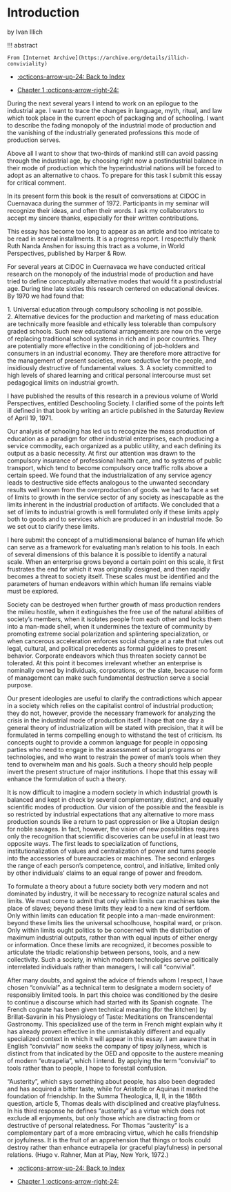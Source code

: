 # Introduction

by Ivan Illich

!!! abstract

    From [Internet Archive](https://archive.org/details/illich-conviviality)

<div class="grid cards" markdown>

- [:octicons-arrow-up-24: Back to Index](./index.md)

- [Chapter 1 :octicons-arrow-right-24:](./Part_1.md)

</div>

During the next several years I intend to work on an epilogue to the industrial age. I want to trace the changes in language, myth, ritual, and law which took place in the current epoch of packaging and of schooling. I want to describe the fading monopoly of the industrial mode of production and the vanishing of the industrially generated professions this mode of production serves.

Above all I want to show that two-thirds of mankind still can avoid passing through the industrial age, by choosing right now a postindustrial balance in their mode of production which the hyperindustrial nations will be forced to adopt as an alternative to chaos. To prepare for this task I submit this essay for critical comment.

In its present form this book is the result of conversations at CIDOC in Cuernavaca during the summer of 1972. Participants in my seminar will recognize their ideas, and often their words. I ask my collaborators to accept my sincere thanks, especially for their written contributions.

This essay has become too long to appear as an article and too intricate to be read in several installments. It is a progress report. I respectfully thank Ruth Nanda Anshen for issuing this tract as a volume, in World Perspectives, published by Harper & Row.

For several years at CIDOC in Cuernavaca we have conducted critical research on the monopoly of the industrial mode of production and have tried to define conceptually alternative modes that would fit a postindustrial age. During tine late sixties this research centered on educational devices. By 1970 we had found that:

1. Universal education through compulsory schooling is not possible.
2. Alternative devices for the production and marketing of mass education are technically more feasible and ethically less tolerable than compulsory graded schools. Such new educational arrangements are now on the verge of replacing traditional school systems in rich and in poor countries. They are potentially more effective in the conditioning of job-holders and consumers in an industrial economy. They are therefore more attractive for the management of present societies, more seductive for the people, and insidiously destructive of fundamental values.
3. A society committed to high levels of shared learning and critical personal intercourse must set pedagogical limits on industrial growth.

I have published the results of this research in a previous volume of World Perspectives, entitled Deschooling Society. I clarified some of the points left ill defined in that book by writing an article published in the Saturday Review of April 19, 1971.

Our analysis of schooling has led us to recognize the mass production of education as a paradigm for other industrial enterprises, each producing a service commodity, each organized as a public utility, and each defining its output as a basic necessity. At first our attention was drawn to the compulsory insurance of professional health care, and to systems of public transport, which tend to become compulsory once traffic rolls above a certain speed. We found that the industrialization of any service agency leads to destructive side effects analogous to the unwanted secondary results well known from the overproduction of goods. we had to face a set of limits to growth in the service sector of any society as inescapable as the limits inherent in the industrial production of artifacts. We concluded that a set of limits to industrial growth is well formulated only if these limits apply both to goods and to services which are produced in an industrial mode. So we set out to clarify these limits.

I here submit the concept of a multidimensional balance of human life which can serve as a framework for evaluating man’s relation to his tools. In each of several dimensions of this balance it is possible to identify a natural scale. When an enterprise grows beyond a certain point on this scale, it first frustrates the end for which it was originally designed, and then rapidly becomes a threat to society itself. These scales must be identified and the parameters of human endeavors within which human life remains viable must be explored.

Society can be destroyed when further growth of mass production renders the milieu hostile, when it extinguishes the free use of the natural abilities of society’s members, when it isolates people from each other and locks them into a man-made shell, when it undermines the texture of community by promoting extreme social polarization and splintering specialization, or when cancerous acceleration enforces social change at a rate that rules out legal, cultural, and political precedents as formal guidelines to present behavior. Corporate endeavors which thus threaten society cannot be tolerated. At this point it becomes irrelevant whether an enterprise is nominally owned by individuals, corporations, or the slate, because no form of management can make such fundamental destruction serve a social purpose.

Our present ideologies are useful to clarify the contradictions which appear in a society which relies on the capitalist control of industrial production; they do not, however, provide the necessary framework for analyzing the crisis in the industrial mode of production itself. I hope that one day a general theory of industrialization will be stated with precision, that it will be formulated in terms compelling enough to withstand the test of criticism. Its concepts ought to provide a common language for people in opposing parties who need to engage in the assessment of social programs or technologies, and who want to restrain the power of man’s tools when they tend to overwhelm man and his goals. Such a theory should help people invert the present structure of major institutions. I hope that this essay will enhance the formulation of such a theory.

It is now difficult to imagine a modern society in which industrial growth is balanced and kept in check by several complementary, distinct, and equally scientific modes of production. Our vision of the possible and the feasible is so restricted by industrial expectations that any alternative to more mass production sounds like a return to past oppression or like a Utopian design for noble savages. In fact, however, the vision of new possibilities requires only the recognition that scientific discoveries can be useful in at least two opposite ways. The first leads to specialization of functions, institutionalization of values and centralization of power and turns people into the accessories of bureaucracies or machines. The second enlarges the range of each person’s competence, control, and initiative, limited only by other individuals’ claims to an equal range of power and freedom.

To formulate a theory about a future society both very modern and not dominated by industry, it will be necessary to recognize natural scales and limits. We must come to admit that only within limits can machines take the place of slaves; beyond these limits they lead to a new kind of serfdom. Only within limits can education fit people into a man-made environment: beyond these limits lies the universal schoolhouse, hospital ward, or prison. Only within limits ought politics to be concerned with the distribution of maximum industrial outputs, rather than with equal inputs of either energy or information. Once these limits are recognized, it becomes possible to articulate the triadic relationship between persons, tools, and a new collectivity. Such a society, in which modern technologies serve politically interrelated individuals rather than managers, I will call “convivial”.

After many doubts, and against the advice of friends whom I respect, I have chosen “convivial” as a technical term to designate a modern society of responsibly limited tools. In part this choice was conditioned by the desire to continue a discourse which had started with its Spanish cognate. The French cognate has been given technical meaning (for the kitchen) by Brillat-Savarin in his Physiology of Taste: Meditations on Transcendental Gastronomy. This specialized use of the term in French might explain why it has already proven effective in the unmistakably different and equally specialized context in which it will appear in this essay. I am aware that in English “convivial” now seeks the company of tipsy jollyness, which is distinct from that indicated by the OED and opposite to the austere meaning of modern “eutrapelia”, which I intend. By applying the term “convivial” to tools rather than to people, I hope to forestall confusion.

“Austerity”, which says something about people, has also been degraded and has acquired a bitter taste, while for Aristotle or Aquinas it marked the foundation of friendship. In the Summa Theologica, II, II, in the 186th question, article 5, Thomas deals with disciplined and creative playfulness. In his third response he defines “austerity” as a virtue which does not exclude all enjoyments, but only those which are distracting from or destructive of personal relatedness. For Thomas “austerity” is a complementary part of a more embracing virtue, which he calls friendship or joyfulness. It is the fruit of an apprehension that things or tools could destroy rather than enhance eutrapelia (or graceful playfulness) in personal relations. (Hugo v. Rahner, Man at Play, New York, 1972.)

<div class="grid cards" markdown>

- [:octicons-arrow-up-24: Back to Index](./index.md)

- [Chapter 1 :octicons-arrow-right-24:](./Part_1.md)

</div>
